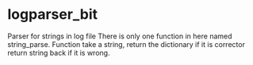 # logparser_bit
Parser for strings in log file
There is only one function in here named string_parse. Function take a string, return the dictionary if it is corrector return string back if it is wrong.
